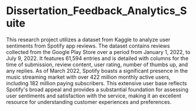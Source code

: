 # Dissertation_Feedback_Analytics_Suite


This research project utilizes a dataset from Kaggle to analyze user sentiments from Spotify app reviews. The dataset contains reviews collected from the Google Play Store over a period from January 1, 2022, to July 9, 2022. It features 61,594 entries and is detailed with columns for the time of submission, review content, user rating, number of thumbs up, and any replies. As of March 2022, Spotify boasts a significant presence in the music streaming market with over 422 million monthly active users, including 182 million paying subscribers. This extensive user base reflects Spotify's broad appeal and provides a substantial foundation for assessing user sentiments and satisfaction with the service, making it an excellent resource for understanding customer experiences and preferences.
